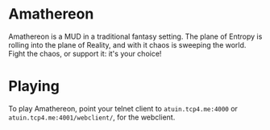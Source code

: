 # Amathereon

Amathereon is a MUD in a traditional fantasy setting. The plane of Entropy is rolling into the plane of Reality, and with it chaos is sweeping the world. Fight the chaos, or support it: it's your choice!

# Playing

To play Amathereon, point your telnet client to `atuin.tcp4.me:4000` or `atuin.tcp4.me:4001/webclient/`, for the webclient.
